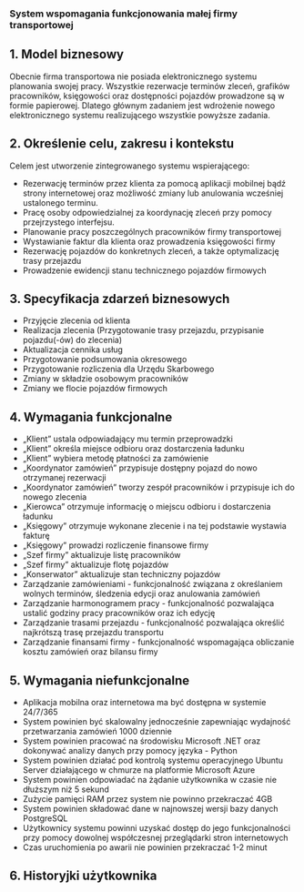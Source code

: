 ### System wspomagania funkcjonowania małej firmy transportowej

## 1. Model biznesowy
Obecnie firma transportowa nie posiada elektronicznego systemu planowania 
swojej pracy. Wszystkie rezerwacje terminów zleceń, grafików pracowników, księgowości oraz dostępności pojazdów prowadzone są w formie papierowej. Dlatego głównym  zadaniem jest wdrożenie nowego elektronicznego systemu realizującego wszystkie powyższe zadania.

## 2. Określenie celu, zakresu i kontekstu
Celem jest utworzenie zintegrowanego systemu wspierającego:
- Rezerwację terminów przez klienta za pomocą aplikacji mobilnej bądź strony internetowej oraz możliwość zmiany lub anulowania wcześniej ustalonego terminu.
- Pracę osoby odpowiedzialnej za koordynację zleceń przy pomocy przejrzystego interfejsu.
- Planowanie pracy poszczególnych pracowników firmy transportowej
- Wystawianie faktur dla klienta oraz prowadzenia księgowości firmy
- Rezerwację pojazdów do konkretnych zleceń, a także optymalizację trasy przejazdu
- Prowadzenie ewidencji stanu technicznego pojazdów firmowych
	
## 3. Specyfikacja zdarzeń biznesowych
- Przyjęcie zlecenia od klienta
- Realizacja zlecenia (Przygotowanie trasy przejazdu, przypisanie pojazdu(-ów) do zlecenia)
- Aktualizacja cennika usług
- Przygotowanie podsumowania okresowego
- Przygotowanie rozliczenia dla Urzędu Skarbowego
- Zmiany w składzie osobowym pracowników
- Zmiany we flocie pojazdów firmowych

## 4. Wymagania funkcjonalne
- „Klient” ustala odpowiadający mu termin przeprowadzki
- „Klient” określa miejsce odbioru oraz dostarczenia ładunku
- „Klient” wybiera metodę płatności za zamówienie
- „Koordynator zamówień” przypisuje dostępny pojazd do nowo otrzymanej rezerwacji
- „Koordynator zamówień” tworzy zespół pracowników i przypisuje ich do nowego zlecenia
- „Kierowca” otrzymuje informację o miejscu odbioru i dostarczenia ładunku
- „Księgowy” otrzymuje wykonane zlecenie i na tej podstawie wystawia fakturę
- „Księgowy” prowadzi rozliczenie finansowe firmy
- „Szef firmy” aktualizuje listę pracowników
- „Szef firmy” aktualizuje flotę pojazdów
- „Konserwator” aktualizuje stan techniczny pojazdów
- Zarządzanie zamówieniami - funkcjonalność związana z określaniem wolnych terminów, śledzenia edycji oraz anulowania zamówień
- Zarządzanie harmonogramem pracy - funkcjonalność pozwalająca ustalić godziny pracy pracowników oraz ich edycję
- Zarządzanie trasami przejazdu - funkcjonalność pozwalająca określić najkrótszą trasę przejazdu transportu
- Zarządzanie finansami firmy - funkcjonalność wspomagająca obliczanie kosztu zamówień oraz bilansu firmy

## 5. Wymagania niefunkcjonalne
- Aplikacja mobilna oraz internetowa ma być dostępna w systemie 24/7/365
- System powinien być skalowalny jednocześnie zapewniając wydajność przetwarzania zamówień 1000 dziennie
- System powinien pracować na środowisku Microsoft .NET oraz dokonywać analizy danych przy pomocy języka - Python
- System powinien działać pod kontrolą systemu operacyjnego Ubuntu Server działającego w chmurze na platformie Microsoft Azure
- System powinien odpowiadać na żądanie użytkownika w czasie nie dłuższym niż 5 sekund
- Zużycie pamięci RAM przez system nie powinno przekraczać 4GB
- System powinien składować dane w najnowszej wersji bazy danych PostgreSQL
- Użytkownicy systemu powinni uzyskać dostęp do jego funkcjonalności przy pomocy dowolnej współczesnej przeglądarki stron internetowych
- Czas uruchomienia po awarii nie powinien przekraczać 1-2 minut

## 6. Historyjki użytkownika
